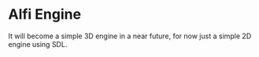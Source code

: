 # Alfi Engine

It will become a simple 3D engine in a near future, for now just a simple 2D engine using SDL.
